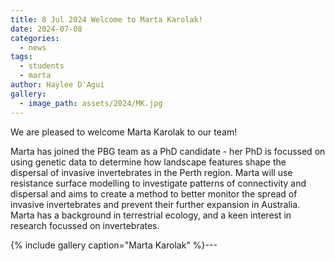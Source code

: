 ```yaml
---
title: 8 Jul 2024 Welcome to Marta Karolak!
date: 2024-07-08
categories:
  - news
tags:
  - students
  - marta
author: Haylee D'Agui
gallery:
  - image_path: assets/2024/MK.jpg
---
```


We are pleased to welcome Marta Karolak to our team! 

Marta has joined the PBG team as a PhD candidate - her PhD is focussed on using genetic data to determine how landscape features shape the dispersal of invasive invertebrates in the Perth region. Marta will use resistance surface modelling to investigate patterns of connectivity and dispersal and aims to create a method to better monitor the spread of invasive invertebrates and prevent their further expansion in Australia. Marta has a background in terrestrial ecology, and a keen interest in research focussed on invertebrates.


{% include gallery caption="Marta Karolak" %}---